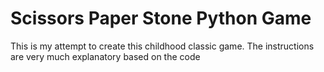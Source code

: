# Scissors Paper Stone Python Game
This is my attempt to create this childhood classic game. 
The instructions are very much explanatory based on the code 
